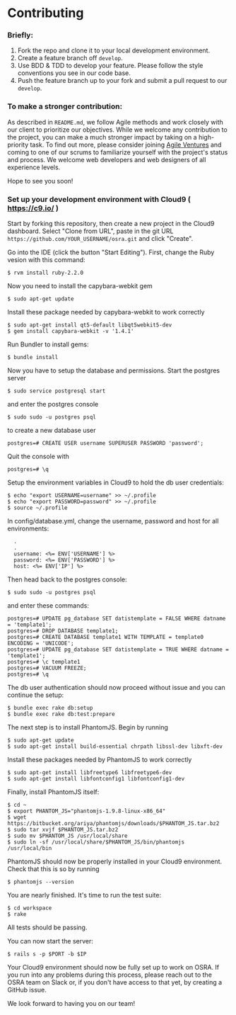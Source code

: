 Contributing
====

### Briefly:
1. Fork the repo and clone it to your local development environment.
2. Create a feature branch off `develop`.
3. Use BDD & TDD to develop your feature. Please follow the style conventions you see in our code base.
4. Push the feature branch up to your fork and submit a pull request to our `develop`.

### To make a stronger contribution:
As described in `README.md`, we follow Agile methods and work closely with our client to prioritize our objectives. While we welcome any contribution to the project, you can make a much stronger impact by taking on a high-priority task. To find out more, please consider joining [Agile Ventures](http://www.agileventures.org/) and coming to one of our scrums to familiarize yourself with the project's status and process. We welcome web developers and web designers of all experience levels.

Hope to see you soon!

### Set up your development environment with Cloud9 ( https://c9.io/ )

Start by forking this repository, then create a new project in the Cloud9 dashboard. Select "Clone from URL",
paste in the git URL `https://github.com/YOUR_USERNAME/osra.git` and click "Create".

Go into the IDE (click the button "Start Editing"). First, change the Ruby vesion with this
command:

`$ rvm install ruby-2.2.0`

Now you need to install the capybara-webkit gem

`$ sudo apt-get update`

Install these package needed by capybara-webkit to work correctly

```
$ sudo apt-get install qt5-default libqt5webkit5-dev
$ gem install capybara-webkit -v '1.4.1'
```

Run Bundler to install gems:

`$ bundle install`

Now you have to setup the database and permissions. Start the postgres server

`$ sudo service postgresql start`

and enter the postgres console

`$ sudo sudo -u postgres psql`

to create a new database user

`postgres=# CREATE USER username SUPERUSER PASSWORD 'password';`

Quit the console with

`postgres=# \q`

Setup the environment variables in Cloud9 to hold the db user credentials:

```
$ echo "export USERNAME=username" >> ~/.profile
$ echo "export PASSWORD=password" >> ~/.profile
$ source ~/.profile
```

In config/database.yml, change the username, password and host for all environments:

```
  .
  .
  username: <%= ENV['USERNAME'] %>
  password: <%= ENV['PASSWORD'] %>
  host: <%= ENV['IP'] %>
```

Then head back to the postgres console:

`$ sudo sudo -u postgres psql`

and enter these commands:

```
postgres=# UPDATE pg_database SET datistemplate = FALSE WHERE datname = 'template1';
postgres=# DROP DATABASE template1;
postgres=# CREATE DATABASE template1 WITH TEMPLATE = template0 ENCODING = 'UNICODE';
postgres=# UPDATE pg_database SET datistemplate = TRUE WHERE datname = 'template1';
postgres=# \c template1
postgres=# VACUUM FREEZE;
postgres=# \q
```

The db user authentication should now proceed without issue and you can continue the
setup:

```
$ bundle exec rake db:setup
$ bundle exec rake db:test:prepare
```

The next step is to install PhantomJS. Begin by running

```
$ sudo apt-get update
$ sudo apt-get install build-essential chrpath libssl-dev libxft-dev
```

Install these packages needed by PhantomJS to work correctly

```
$ sudo apt-get install libfreetype6 libfreetype6-dev
$ sudo apt-get install libfontconfig1 libfontconfig1-dev
```

Finally, install PhantomJS itself:

```
$ cd ~
$ export PHANTOM_JS="phantomjs-1.9.8-linux-x86_64"
$ wget https://bitbucket.org/ariya/phantomjs/downloads/$PHANTOM_JS.tar.bz2
$ sudo tar xvjf $PHANTOM_JS.tar.bz2
$ sudo mv $PHANTOM_JS /usr/local/share
$ sudo ln -sf /usr/local/share/$PHANTOM_JS/bin/phantomjs /usr/local/bin
```

PhantomJS should now be properly installed in your Cloud9 environment. Check
that this is so by running

`$ phantomjs --version`

You are nearly finished. It's time to run the test suite:

```
$ cd workspace
$ rake
```

All tests should be passing.

You can now start the server:

`$ rails s -p $PORT -b $IP`

Your Cloud9 environment should now be fully set up to work on OSRA. If you run
into any problems during this process, please reach out to the OSRA team on
Slack or, if you don't have access to that yet, by creating a GitHub issue.

We look forward to having you on our team!
